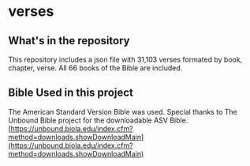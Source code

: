 verses
======

## What's in the repository

This repository includes a json file with 31,103 verses formated by book, chapter, verse. All 66 books of the Bible are included.

## Bible Used in this project

The American Standard Version Bible was used. Special thanks to The Unbound Bible project for the downloadable ASV Bible. [https://unbound.biola.edu/index.cfm?method=downloads.showDownloadMain](https://unbound.biola.edu/index.cfm?method=downloads.showDownloadMain) 